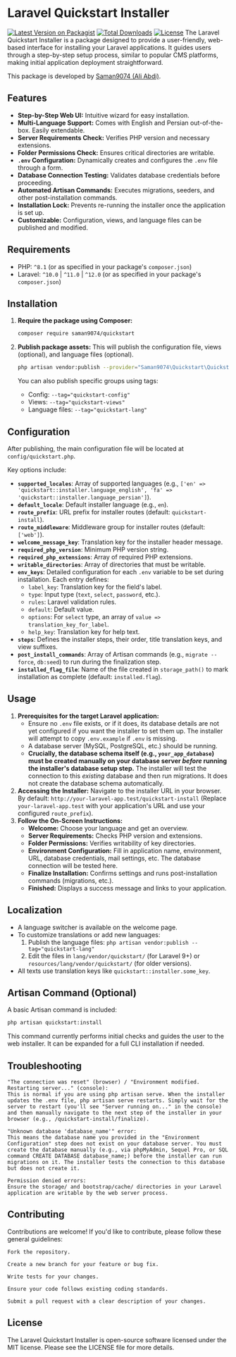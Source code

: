 # Laravel Quickstart Installer

[![Latest Version on Packagist](https://img.shields.io/packagist/v/saman9074/quickstart.svg?style=flat-square)](https://packagist.org/packages/saman9074/quickstart)
[![Total Downloads](https://img.shields.io/packagist/dt/saman9074/quickstart.svg?style=flat-square)](https://packagist.org/packages/saman9074/quickstart)
[![License](https://img.shields.io/packagist/l/saman9074/quickstart.svg?style=flat-square)](LICENSE.md)
The Laravel Quickstart Installer is a package designed to provide a user-friendly, web-based interface for installing your Laravel applications. It guides users through a step-by-step setup process, similar to popular CMS platforms, making initial application deployment straightforward.

This package is developed by [Saman9074 (Ali Abdi)](https://github.com/saman9074).

## Features

* **Step-by-Step Web UI:** Intuitive wizard for easy installation.
* **Multi-Language Support:** Comes with English and Persian out-of-the-box. Easily extendable.
* **Server Requirements Check:** Verifies PHP version and necessary extensions.
* **Folder Permissions Check:** Ensures critical directories are writable.
* **`.env` Configuration:** Dynamically creates and configures the `.env` file through a form.
* **Database Connection Testing:** Validates database credentials before proceeding.
* **Automated Artisan Commands:** Executes migrations, seeders, and other post-installation commands.
* **Installation Lock:** Prevents re-running the installer once the application is set up.
* **Customizable:** Configuration, views, and language files can be published and modified.

## Requirements

* PHP: `^8.1` (or as specified in your package's `composer.json`)
* Laravel: `^10.0` | `^11.0` | `^12.0` (or as specified in your package's `composer.json`)

## Installation

1.  **Require the package using Composer:**

    ```bash
    composer require saman9074/quickstart
    ```

2.  **Publish package assets:**
    This will publish the configuration file, views (optional), and language files (optional).

    ```bash
    php artisan vendor:publish --provider="Saman9074\Quickstart\QuickstartServiceProvider"
    ```

    You can also publish specific groups using tags:
    * Config: `--tag="quickstart-config"`
    * Views: `--tag="quickstart-views"`
    * Language files: `--tag="quickstart-lang"`

## Configuration

After publishing, the main configuration file will be located at `config/quickstart.php`.

Key options include:

* **`supported_locales`**: Array of supported languages (e.g., `['en' => 'quickstart::installer.language_english', 'fa' => 'quickstart::installer.language_persian']`).
* **`default_locale`**: Default installer language (e.g., `en`).
* **`route_prefix`**: URL prefix for installer routes (default: `quickstart-install`).
* **`route_middleware`**: Middleware group for installer routes (default: `['web']`).
* **`welcome_message_key`**: Translation key for the installer header message.
* **`required_php_version`**: Minimum PHP version string.
* **`required_php_extensions`**: Array of required PHP extensions.
* **`writable_directories`**: Array of directories that must be writable.
* **`env_keys`**: Detailed configuration for each `.env` variable to be set during installation. Each entry defines:
    * `label_key`: Translation key for the field's label.
    * `type`: Input type (`text`, `select`, `password`, etc.).
    * `rules`: Laravel validation rules.
    * `default`: Default value.
    * `options`: For `select` type, an array of `value => translation_key_for_label`.
    * `help_key`: Translation key for help text.
* **`steps`**: Defines the installer steps, their order, title translation keys, and view suffixes.
* **`post_install_commands`**: Array of Artisan commands (e.g., `migrate --force`, `db:seed`) to run during the finalization step.
* **`installed_flag_file`**: Name of the file created in `storage_path()` to mark installation as complete (default: `installed.flag`).

## Usage

1.  **Prerequisites for the target Laravel application:**
    * Ensure no `.env` file exists, or if it does, its database details are not yet configured if you want the installer to set them up. The installer will attempt to copy `.env.example` if `.env` is missing.
    * A database server (MySQL, PostgreSQL, etc.) should be running.
    * **Crucially, the database schema itself (e.g., `your_app_database`) must be created manually on your database server *before* running the installer's database setup step.** The installer will test the connection to this *existing* database and then run migrations. It does not create the database schema automatically.
2.  **Accessing the Installer:**
    Navigate to the installer URL in your browser. By default:
    `http://your-laravel-app.test/quickstart-install`
    (Replace `your-laravel-app.test` with your application's URL and use your configured `route_prefix`).
3.  **Follow the On-Screen Instructions:**
    * **Welcome:** Choose your language and get an overview.
    * **Server Requirements:** Checks PHP version and extensions.
    * **Folder Permissions:** Verifies writability of key directories.
    * **Environment Configuration:** Fill in application name, environment, URL, database credentials, mail settings, etc. The database connection will be tested here.
    * **Finalize Installation:** Confirms settings and runs post-installation commands (migrations, etc.).
    * **Finished:** Displays a success message and links to your application.

## Localization

* A language switcher is available on the welcome page.
* To customize translations or add new languages:
    1.  Publish the language files: `php artisan vendor:publish --tag="quickstart-lang"`
    2.  Edit the files in `lang/vendor/quickstart/` (for Laravel 9+) or `resources/lang/vendor/quickstart/` (for older versions).
* All texts use translation keys like `quickstart::installer.some_key`.

## Artisan Command (Optional)

A basic Artisan command is included:

```bash
php artisan quickstart:install
```
This command currently performs initial checks and guides the user to the web installer. It can be expanded for a full CLI installation if needed.

## Troubleshooting

    "The connection was reset" (browser) / "Environment modified. Restarting server..." (console):
    This is normal if you are using php artisan serve. When the installer updates the .env file, php artisan serve restarts. Simply wait for the server to restart (you'll see "Server running on..." in the console) and then manually navigate to the next step of the installer in your browser (e.g., /quickstart-install/finalize).

    "Unknown database 'database_name'" error:
    This means the database name you provided in the "Environment Configuration" step does not exist on your database server. You must create the database manually (e.g., via phpMyAdmin, Sequel Pro, or SQL command CREATE DATABASE database_name;) before the installer can run migrations on it. The installer tests the connection to this database but does not create it.

    Permission denied errors:
    Ensure the storage/ and bootstrap/cache/ directories in your Laravel application are writable by the web server process.

## Contributing

Contributions are welcome! If you'd like to contribute, please follow these general guidelines:

    Fork the repository.

    Create a new branch for your feature or bug fix.

    Write tests for your changes.

    Ensure your code follows existing coding standards.

    Submit a pull request with a clear description of your changes.

## License

The Laravel Quickstart Installer is open-source software licensed under the MIT license. Please see the LICENSE file for more details.
